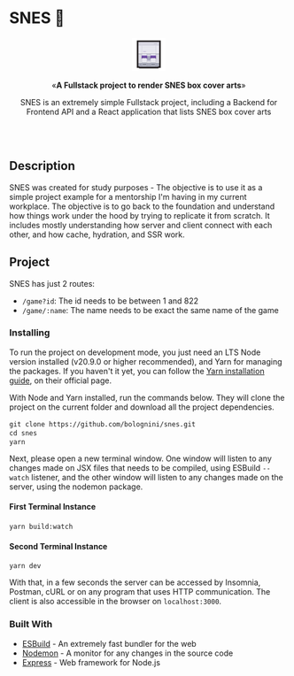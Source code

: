 # SNES 👾

<p align="center"><img src="assets/icon.png" alt="SNES console" width="60"></p>
<p align="center">&laquo;<b>A Fullstack project to render SNES box cover arts</b>&raquo;</p>
<p align="center">SNES is an extremely simple Fullstack project, including a Backend for Frontend API and a React application that lists SNES box cover arts</p>
<br />
<br />

## Description

SNES was created for study purposes - The objective is to use it as a simple project example for a mentorship I'm having in my current workplace. The objective is to go back to the foundation and understand how things work under the hood by trying to replicate it from scratch. It includes mostly understanding how server and client connect with each other, and how cache, hydration, and SSR work.

## Project

SNES has just 2 routes:

- `/game?id`: The id needs to be between 1 and 822 <br/>
- `/game/:name`: The name needs to be exact the same name of the game <br/>

### Installing

To run the project on development mode, you just need an LTS Node version installed (v20.9.0 or higher recommended), and Yarn for managing the packages. If you haven't it yet, you can follow the [Yarn installation guide](https://classic.yarnpkg.com/pt-BR/docs/install/), on their official page.

With Node and Yarn installed, run the commands below. They will clone the project on the current folder and download all the project dependencies.

```shell
git clone https://github.com/bolognini/snes.git
cd snes
yarn
```

Next, please open a new terminal window. One window will listen to any changes made on JSX files that needs to be compiled, using ESBuild `--watch` listener, and the other window will listen to any changes made on the server, using the nodemon package.

#### First Terminal Instance

```shell
yarn build:watch
```

#### Second Terminal Instance

```shell
yarn dev
```

With that, in a few seconds the server can be accessed by Insomnia, Postman, cURL or on any program that uses HTTP communication. The client is also accessible in the browser on `localhost:3000`.

### Built With

- [ESBuild](https://esbuild.github.io/) - An extremely fast bundler for the web
- [Nodemon](https://nodemon.io/) - A monitor for any changes in the source code
- [Express](https://expressjs.com/) - Web framework for Node.js
